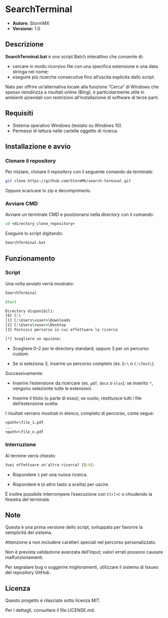 # SearchTerminal

- **Autore:** StormMX
- **Versione:** 1.0  

## Descrizione

**SearchTerminal.bat** è uno script Batch interattivo che consente di:

- cercare in modo ricorsivo file con una specifica estensione e una data stringa nel nome;
- eseguire più ricerche consecutive fino all’uscita esplicita dallo script.

Nato per offrire un’alternativa locale alla funzione “Cerca” di Windows che spesso reindirizza a risultati online (Bing), è particolarmente utile in ambienti aziendali con restrizioni all’installazione di software di terze parti.

## Requisiti

- Sistema operativo Windows (testato su Windows 10).
- Permessi di lettura nelle cartelle oggetto di ricerca.

## Installazione e avvio

### Clonare il repository

Per iniziare, clonare il repository con il seguente comando da terminale:

```bash
git clone https://github.com/StormMX/search-terminal.git
```

Oppure scaricare lo zip e decomprimerlo.  

### Avviare CMD

Avviare un terminale CMD e posizionarsi nella directory con il comando:

```cmd
cd <directory_clone_repository>
```

Eseguire lo script digitando:

```cmd
SearchTerminal.bat
```

## Funzionamento

### Script

Una volta avviato verrà mostrato:

```cmd
SearchTerminal

Start

Directory disponibili:
[0] C:\
[1] C:\Users\<user>\Downloads
[2] C:\Users\<user>\Desktop
[3] Fornisci percorso in cui effettuare la ricerca

[*] Scegliere un opzione:

```

- Scegliere 0–2 per le directory standard, oppure 3 per un percorso custom.

- Se si seleziona 3, inserire un percorso completo (es. `D:\` o `C:\Test\`).

Successivamente:

- Inserire l’estensione da ricercare (es. `pdf`, `docx` o `xlsx`); se inserito `*`, vengono selezionte tutte le estensioni.

- Inserire il titolo (o parte di esso); se vuoto, restituisce tutti i file dell’estensione scelta.

I risultati verrano mostrati in elenco, completo di percorso, come segue:

```cmd
<path>\file_1.pdf
...
<path>\file_n.pdf
```



### Interruzione

Al termine verrà chiesto:

```cmd
Vuoi effettuare un'altra ricerca? [S/N]:
```

- Rispondere `S` per una nuova ricerca.

- Rispondere `N` (o altro tasto a scelta) per uscire.

È inoltre possibile interrompere l’esecuzione con `Ctrl+C` o chiudendo la finestra del terminale.

## Note

Questa è una prima versione dello script, sviluppata per favorire la semplicità del sistema.

Attenzione a non includere caratteri speciali nel percorso personalizzato.

Non è prevista validazione avanzata dell’input; valori errati possono causare malfunzionamenti.

Per segnalare bug o suggerire miglioramenti, utilizzare il sistema di Issues del repository GitHub.

## Licenza

Questo progetto è rilasciato sotto licenza MIT.

Per i dettagli, consultare il file LICENSE.md.
